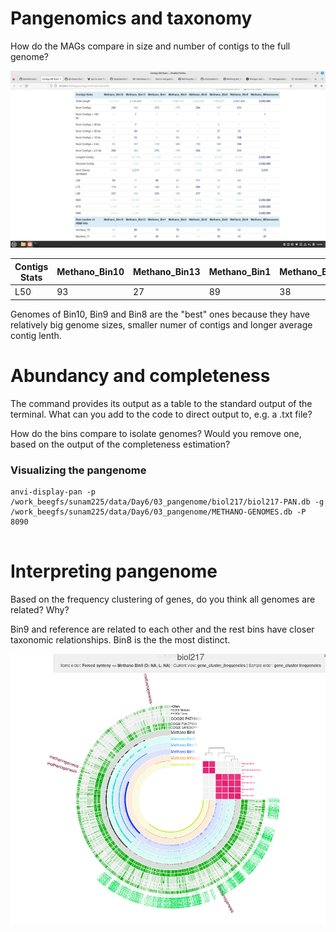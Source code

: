 # Pangenomics and taxonomy

How do the MAGs compare in size and number of contigs to the full genome?

![Alt text](screenshots/contigs_stat.png)


| Contigs Stats | Methano_Bin10 | Methano_Bin13 | Methano_Bin1 | Methano_Bin3 | Methano_Bin5 | Methano_Bin8 | Methano_Bin9 | Methano_Mflavescens |
| ---- | --- | ---- | ----- | ----- | ----- | ----- | ---- | --- |
| L50 |	93 | 27	| 89| 38	| 111	| 29 |	64 |	1 |

Genomes of Bin10, Bin9 and Bin8 are the "best" ones because they have relatively big genome sizes, smaller numer of contigs and longer average contig lenth. 


# Abundancy and completeness

The command provides its output as a table to the standard output of the terminal. What can you add to the code to direct output to, e.g. a .txt file?


How do the bins compare to isolate genomes? Would you remove one, based on the output of the completeness estimation?



###  Visualizing the pangenome

```
anvi-display-pan -p /work_beegfs/sunam225/data/Day6/03_pangenome/biol217/biol217-PAN.db -g /work_beegfs/sunam225/data/Day6/03_pangenome/METHANO-GENOMES.db -P 8090


```


# Interpreting pangenome

Based on the frequency clustering of genes, do you think all genomes are related? Why?

Bin9 and reference are related to each other and the rest bins have closer taxonomic relationships. Bin8 is the the most distinct. 

![Alt text](screenshots/synteny.png)




